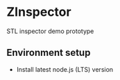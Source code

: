 # ZInspector

STL inspector demo prototype

## Environment setup

* Install latest node.js (LTS) version

